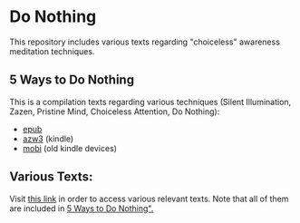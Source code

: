 # Do Nothing

This repository includes various texts regarding "choiceless" awareness meditation techniques.


## 5 Ways to Do Nothing

This is a compilation texts regarding various techniques (Silent Illumination, Zazen, Pristine Mind, Choiceless Attention, Do Nothing):

- [epub](https://github.com/atrahhdis/donothing/raw/master/5%20ways%20to%20do%20nothing/ebooks/5%20ways%20to%20do%20nothing%20-%20Various.epub)
- [azw3](https://github.com/atrahhdis/donothing/raw/master/5%20ways%20to%20do%20nothing/ebooks/5%20ways%20to%20do%20nothing%20-%20Various.azw3) (kindle)
- [mobi](https://github.com/atrahhdis/donothing/raw/master/5%20ways%20to%20do%20nothing/ebooks/5%20ways%20to%20do%20nothing%20-%20Various.mobi) (old kindle devices)


## Various Texts:

Visit [this link](https://github.com/atrahhdis/donothing/tree/master/various) in order to access various relevant texts. Note that all of them are included in [5 Ways to Do Nothing".](https://github.com/atrahhdis/donothing#5-ways-to-do-nothing)